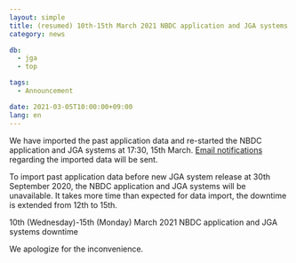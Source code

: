 ```yaml
---
layout: simple
title: (resumed) 10th-15th March 2021 NBDC application and JGA systems downtime
category: news

db:
  - jga
  - top

tags:
  - Announcement

date: 2021-03-05T10:00:00+09:00
lang: en
---
```


We have imported the past application data and re-started the NBDC application and JGA systems at 17:30, 15th March. [Email notifications](/news/en/2021-03-12-e.html) regarding the imported data will be sent.

To import past application data before new JGA system release at 30th September 2020, the NBDC application and JGA systems will be unavailable. It takes more time than expected for data import, the downtime is extended from 12th to 15th.    

10th (Wednesday)-15th (Monday) March 2021 NBDC application and JGA systems downtime

We apologize for the inconvenience.
